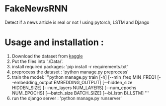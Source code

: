 # FakeNewsRNN

Detect if a news article is real or not ! using pytorch, LSTM and Django  

# Usage and installation : 

1. Download the dataset from [kaggle](https://www.kaggle.com/c/fake-news/)
2. Put the files into './Data/'.
3. install required packages: 'pip install -r requirements.txt'
4. preprocess the dataset : 'python manage.py preprocess'
5. train the model: 
'''python manage.py train [-h] [--min_freq
MIN_FREQ]
 [--embedding_output EMBEDDING_OUTPUT]
 [--hidden_size HIDDEN_SIZE] [--num_layers
NUM_LAYERS]
 [--num_epochs NUM_EPOCHS] [--batch_size
BATCH_SIZE]
 [--bi_lstm BI_LSTM] 
 '''
 6. run the django server : 'python manage.py runserver'



